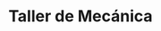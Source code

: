 ---
title: "Taller de Mecánica"
url: /nueva-guinea-raccs/taller-de-mecanica/
shop: reparación de automóviles
---
